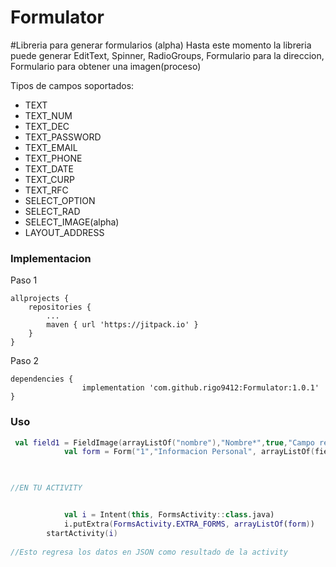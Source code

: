 # Formulator
#Libreria para generar formularios (alpha)
Hasta este momento la libreria puede generar EditText, Spinner, RadioGroups, Formulario para la direccion, Formulario para obtener una imagen(proceso)

Tipos de campos soportados:
- TEXT
- TEXT_NUM
- TEXT_DEC
- TEXT_PASSWORD
- TEXT_EMAIL
- TEXT_PHONE
- TEXT_DATE
- TEXT_CURP
- TEXT_RFC
- SELECT_OPTION
- SELECT_RAD
- SELECT_IMAGE(alpha)
- LAYOUT_ADDRESS


### Implementacion

Paso 1
```
allprojects {
	repositories {
		...
		maven { url 'https://jitpack.io' }
	}
}
```

Paso 2

```
dependencies {
		        implementation 'com.github.rigo9412:Formulator:1.0.1'
}

```

### Uso

```kotlin
 val field1 = FieldImage(arrayListOf("nombre"),"Nombre*",true,"Campo requerido", TypeFied.SELECT_IMAGE)
            val form = Form("1","Informacion Personal", arrayListOf(field1))


	
//EN TU ACTIVITY


            val i = Intent(this, FormsActivity::class.java)
            i.putExtra(FormsActivity.EXTRA_FORMS, arrayListOf(form))
	    startActivity(i)
	
//Esto regresa los datos en JSON como resultado de la activity		


```


